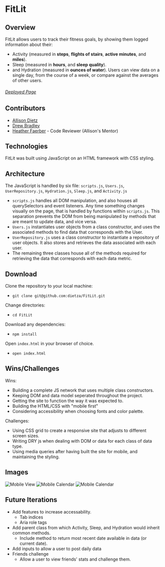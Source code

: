 # FitLit
## Overview
FitLit allows users to track their fitness goals, by showing them logged information about their:
- Activity (measured in **steps**, **flights of stairs**, **active minutes**, and **miles**).
- Sleep (measured in **hours**, and **sleep quality**).
- and Hydration (measured in **ounces of water**).
Users can view data on a single day, from the course of a week, or compare against the averages of other users.

###### [Deployed Page](https://dietza.github.io/FitLit/src/index.html)

## Contributors
- [Allison Dietz](https://github.com/dietza)
- [Drew Bradley](https://github.com/DrewBradley)
- [Heather Faerber](https://github.com/hfaerber) - Code Reviewer (Allison's Mentor)

## Technologies
FitLit was built using JavaScript on an HTML framework with CSS styling.

## Architecture

The JavaScript is handled by six file: ```scripts.js```, ```Users.js```, ```UserRepository.js```, ```Hydration.js```, ```Sleep.js```, and ```Activity.js```
  * ```scripts.js``` handles all DOM manipulation, and also houses all querySelectors and event listeners. Any time something changes visually on the page, that is handled by functions within ```scripts.js```. This separation prevents the DOM from being manipulated by methods that are meant to update data, and vice versa.
  * ```Users.js``` instantiates user objects from a class constructor, and uses the associated methods to find data that corresponds with the User.
  * ```UserRepository.js``` uses a class constructor to instantiate a repository of user objects. It also stores and retrieves the data associated with each user.
  * The remaining three classes house all of the methods required for retrieving the data that corresponds with each data metric.

## Download
Clone the repository to your local machine:
 - ```git clone git@github.com:dietza/FitLit.git```

Change directories:
 - ```cd FitLit```

 Download any dependencies:
 - ```npm install```

Open ```index.html``` in your browser of choice. 
 - ```open index.html```


## Wins/Challenges
Wins:
 - Building a complete JS network that uses multiple class constructors.
 - Keeping DOM and data model seperated throughout the project.
 - Getting the site to function the way it was expected to.
 - Building the HTML/CSS with "mobile first"
 - Considering accessibility when choosing fonts and color palette.

Challenges:
 - Using CSS grid to create a responsive site that adjusts to different screen sizes.
 - Writing DRY js when dealing with DOM or data for each class of data type.
 - Using media queries after having built the site for mobile, and maintaining the styling.

## Images
![Mobile View](https://media.giphy.com/media/aROQ7apiuwc5hnDzZD/giphy.gif)
![Mobile Calendar](https://media.giphy.com/media/NxVVlURhvBMpEOTQsS/giphy.gif)
![Mobile Calendar](https://media.giphy.com/media/EZz8SoKkNxLimvfaaR/giphy.gif)

## Future Iterations
- Add features to increase accessability.
  - Tab indices
  - Aria role tags
- Add parent class from which Activity, Sleep, and Hydration would inherit common methods.
  - Include method to return most recent date available in data (or current date).
- Add inputs to allow a user to post daily data
- Friends challenge
  - Allow a user to view friends' stats and challenge them.
